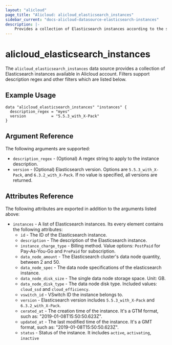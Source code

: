 ```yaml
---
layout: "alicloud"
page_title: "Alicloud: alicloud_elasticsearch_instances"
sidebar_current: "docs-alicloud-datasource-elasticsearch-instances"
description: |-
    Provides a collection of Elasticsearch instances according to the specified filters.
---
```


# alicloud\_elasticsearch\_instances

The `alicloud_elasticsearch_instances` data source provides a collection of Elasticsearch instances available in Alicloud account.
Filters support description regex and other filters which are listed below.

## Example Usage

```
data "alicloud_elasticsearch_instances" "instances" {
  description_regex = "myes"
  version           = "5.5.3_with_X-Pack"
}
```

## Argument Reference

The following arguments are supported:

* `description_regex` - (Optional) A regex string to apply to the instance description.
* `version` - (Optional) Elasticsearch version. Options are `5.5.3_with_X-Pack`, and `6.3.2_with_X-Pack`. If no value is specified, all versions are returned.

## Attributes Reference

The following attributes are exported in addition to the arguments listed above:

* `instances` - A list of Elasticsearch instances. Its every element contains the following attributes:
  * `id` - The ID of the Elasticsearch instance.
  * `description` - The description of the Elasticsearch instance.
  * `instance_charge_type` - Billing method. Value options: `PostPaid` for  Pay-As-You-Go and `PrePaid` for subscription.
  * `data_node_amount` - The Elasticsearch cluster's data node quantity, between 2 and 50.
  * `data_node_spec` - The data node specifications of the elasticsearch instance.
  * `data_node_disk_size` - The single data node storage space. Unit: GB.
  * `data_node_disk_type` - The data node disk type. Included values: `cloud_ssd` and `cloud_efficiency`.
  * `vswitch_id` - VSwitch ID the instance belongs to.
  * `version` - Elasticsearch version includes `5.5.3_with_X-Pack` and `6.3.2_with_X-Pack`.
  * `cerated_at` - The creation time of the instance. It's a GTM format, such as: "2019-01-08T15:50:50.623Z".
  * `updated_at` - The last modified time of the instance. It's a GMT format, such as: "2019-01-08T15:50:50.623Z".
  * `status` - Status of the instance. It includes `active`, `activating`, `inactive`
